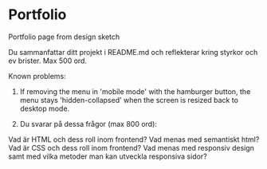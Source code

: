 # Portfolio
Portfolio page from design sketch


Du sammanfattar ditt projekt i README.md och reflekterar kring styrkor och ev brister. Max 500 ord.

Known problems:
1) If removing the menu in 'mobile mode' with the hamburger button, the menu stays 'hidden-collapsed' when the screen is resized back to desktop mode.

2. Du svarar på dessa frågor (max 800 ord):

Vad är HTML och dess roll inom frontend? Vad menas med semantiskt html?
Vad är CSS och dess roll inom frontend? 
Vad menas med responsiv design samt med vilka metoder man kan utveckla responsiva sidor?